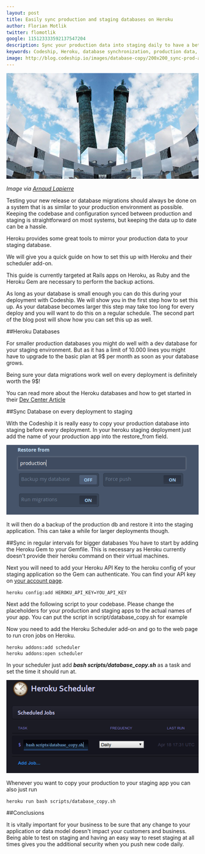 ```yaml
---
layout: post
title: Easily sync production and staging databases on Heroku
author: Florian Motlik
twitter: flomotlik
google: 115123333592137547204
description: Sync your production data into staging daily to have a better testing environment
keywords: Codeship, Heroku, database synchronization, production data, staging environment, optimize testing, better software testing, hosted continuous integration and deployment, continuous deployment, hosted testing, hosted deployment, testing in the cloud
image: http://blog.codeship.io/images/database-copy/200x200_sync-prod-and-staging.png
---
```



![Sync image](/images/database-copy/codeship_sync-prod-and-staging.png)

*Image via [Arnaud Lapierre](http://arnaud-lapierre.com/)*

Testing your new release or database migrations should always be done on a system that is as similar 
to your production environment as possible. Keeping the codebase and configuration synced between production
and staging is straightforward on most systems, but keeping the data up to date can be a hassle.

Heroku provides some great tools to mirror your production data to your staging database.

We will give you a quick guide on how to set this up with Heroku and their scheduler add-on.

This guide is currently targeted at Rails apps on Heroku, as Ruby and the Heroku Gem are necessary to perform the backup actions.

As long as your database is small enough you can do this during your deployment with Codeship. We will 
show you in the first step how to set this up. As your database becomes larger this step may take too 
long for every deploy and you will want to do this on a regular schedule. The second part of the blog 
post will show how you can set this up as well.

##Heroku Databases

For smaller production databases you might do well with a dev database for your staging environment. 
But as it has a limit of 10.000 lines you might have to upgrade to the basic plan at 9$ per month as 
soon as your database grows.

Being sure your data migrations work well on every deployment is definitely worth the 9$!

You can read more about the Heroku databases and how to get started in their
[Dev Center Article](https://devcenter.heroku.com/articles/heroku-postgresql)

##Sync Database on every deployment to staging

With the Codeship it is really easy to copy your production database into staging before every deployment. 
In your heroku staging deployment just add the name of your production app into the restore_from field.

![Restore from other database on Codeship](/images/database-copy/restore_from.png)

It will then do a backup of the production db and restore it into the staging application. This can take a 
while for larger deployments though.

##Sync in regular intervals for bigger databases
You have to start by adding the Heroku Gem to your Gemfile. This is necessary as Heroku currently doesn't provide 
their heroku command on their virtual machines.

<script src="https://gist.github.com/flomotlik/5412759.js"></script>

Next you will need to add your Heroku API Key to the heroku config of your staging application so the Gem can authenticate. 
You can find your API key on [your account page](https://dashboard.heroku.com/account).

    heroku config:add HEROKU_API_KEY=YOU_API_KEY

Next add the following script to your codebase. Please change the placeholders for your production and staging 
apps to the actual names of your app. You can put the script in script/database_copy.sh for example

<script src="https://gist.github.com/flomotlik/5412867.js"></script>

Now you need to add the Heroku Scheduler add-on and go to the web page to run cron jobs on Heroku.

    heroku addons:add scheduler
    heroku addons:open scheduler

In your scheduler just add ***bash scripts/database_copy.sh*** as a task and set the time it should run at.

![Heroku Scheduler setup](/images/database-copy/scheduler.png)

Whenever you want to copy your production to your staging app you can also just run 

    heroku run bash scripts/database_copy.sh

##Conclusions

It is vitally important for your business to be sure that any change to your application or data model doesn't 
impact your customers and business. Being able to test on staging and having an easy way to reset staging at all 
times gives you the additional security when you push new code daily.
